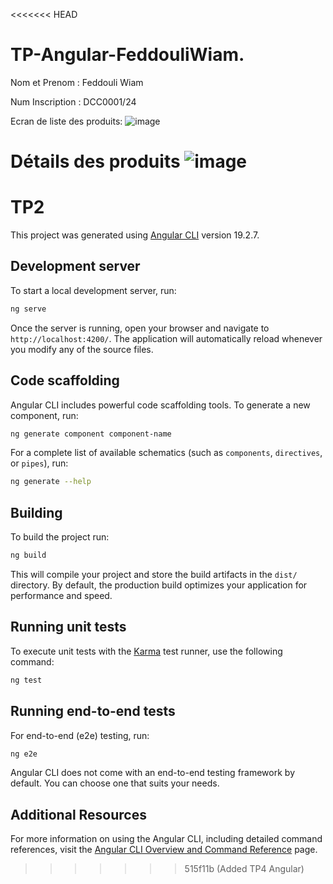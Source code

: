 <<<<<<< HEAD
# TP-Angular-FeddouliWiam.

Nom et Prenom : Feddouli Wiam

Num Inscription : DCC0001/24

Ecran de liste des produits:
![image](https://github.com/user-attachments/assets/ae8c0874-b47f-4da5-97e1-5c26662db747)

Détails des produits
![image](https://github.com/user-attachments/assets/8296491d-7a60-4c6b-8088-1e65291a559d)
=======
# TP2

This project was generated using [Angular CLI](https://github.com/angular/angular-cli) version 19.2.7.

## Development server

To start a local development server, run:

```bash
ng serve
```

Once the server is running, open your browser and navigate to `http://localhost:4200/`. The application will automatically reload whenever you modify any of the source files.

## Code scaffolding

Angular CLI includes powerful code scaffolding tools. To generate a new component, run:

```bash
ng generate component component-name
```

For a complete list of available schematics (such as `components`, `directives`, or `pipes`), run:

```bash
ng generate --help
```

## Building

To build the project run:

```bash
ng build
```

This will compile your project and store the build artifacts in the `dist/` directory. By default, the production build optimizes your application for performance and speed.

## Running unit tests

To execute unit tests with the [Karma](https://karma-runner.github.io) test runner, use the following command:

```bash
ng test
```

## Running end-to-end tests

For end-to-end (e2e) testing, run:

```bash
ng e2e
```

Angular CLI does not come with an end-to-end testing framework by default. You can choose one that suits your needs.

## Additional Resources

For more information on using the Angular CLI, including detailed command references, visit the [Angular CLI Overview and Command Reference](https://angular.dev/tools/cli) page.
>>>>>>> 515f11b (Added TP4 Angular)
